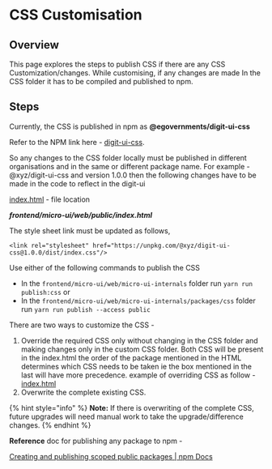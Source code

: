 # CSS Customisation

## **Overview**

This page explores the steps to publish CSS if there are any CSS Customization/changes. While customising, if any changes are made In the CSS folder it has to be compiled and published to npm.

## Steps

Currently, the CSS is published in npm as **@egovernments/digit-ui-css**&#x20;

Refer to the NPM link here - [digit-ui-css](https://www.npmjs.com/package/@egovernments/digit-ui-css).

So any changes to the CSS folder locally must be published in different organisations and in the same or different package name. For example - @xyz/digit-ui-css and version 1.0.0 then the following changes have to be made in the code to reflect in the digit-ui

​[index.html](https://github.com/egovernments/DIGIT-Works/blob/master/frontend/micro-ui/web/public/index.html) - file location

_**frontend/micro-ui/web/public/index.html**_

The style sheet link must be updated as follows,

`<link rel="stylesheet" href="https://unpkg.com/@xyz/digit-ui-css@1.0.0/dist/index.css"/>`

Use either of the following commands to publish the CSS

* In the `frontend/micro-ui/web/micro-ui-internals` folder run `yarn run publish:css` or
* In the `frontend/micro-ui/web/micro-ui-internals/packages/css` folder run `yarn run publish --access public`

There are two ways to customize the CSS -

1. Override the required CSS only without changing in the CSS folder and making changes only in the custom CSS folder. Both CSS will be present in the index.html the order of the package mentioned in the HTML determines which CSS needs to be taken ie the box mentioned in the last will have more precedence. example of overriding CSS as follow - [index.html](https://github.com/egovernments/DIGIT-Works/blob/9fbd790b6136261d538dd14fcd63b3a9061cc6c9/frontend/micro-ui/web/public/index.html#L10)
2. Overwrite the complete existing CSS.

{% hint style="info" %}
**Note:** If there is overwriting of the complete CSS, future upgrades will need manual work to take the upgrade/difference changes.
{% endhint %}

**Reference** doc for publishing any package to npm -

​[​<img src="https://docs.npmjs.com/favicon-32x32.png?v=f44ec608ba91563f864a30a276cd9065" alt="" data-size="line">Creating and publishing scoped public packages | npm Docs](https://docs.npmjs.com/creating-and-publishing-scoped-public-packages)​
